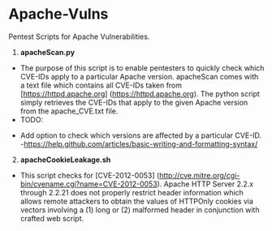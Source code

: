 # Apache-Vulns
Pentest Scripts for Apache Vulnerabilities.


1. **apacheScan.py**
  * The purpose of this script is to enable pentesters to quickly check which CVE-IDs apply to a particular Apache version. apacheScan comes with a text file which contains all CVE-IDs taken from [https://httpd.apache.org] (https://httpd.apache.org). The python script simply retrieves the CVE-IDs that apply to the given Apache version from the apache_CVE.txt file.
  * TODO:
   - Add option to check which versions are affected by a particular CVE-ID.
    -https://help.github.com/articles/basic-writing-and-formatting-syntax/
2. **apacheCookieLeakage.sh**
  * This script checks for [CVE-2012-0053] (http://cve.mitre.org/cgi-bin/cvename.cgi?name=CVE-2012-0053). Apache HTTP Server 2.2.x through 2.2.21 does not properly restrict header information which allows remote attackers to obtain the values of HTTPOnly cookies via vectors involving a (1) long or (2) malformed header in conjunction with crafted web script. 

